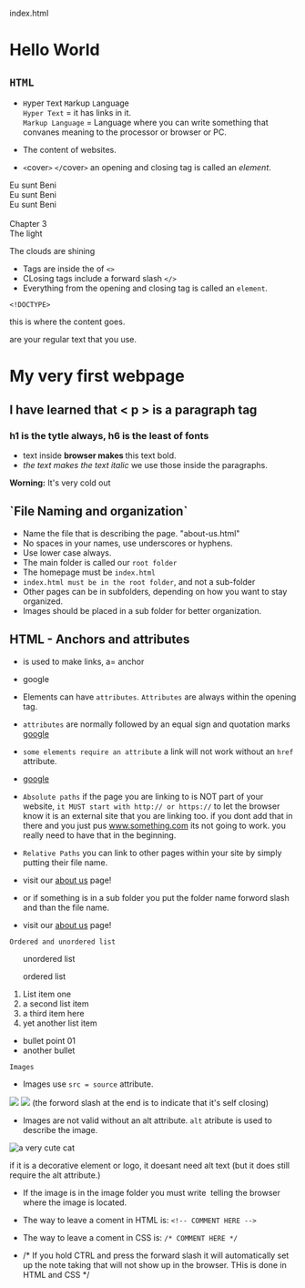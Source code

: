 index.html
<h1> Hello World </h1>

## `HTML`<br>
- `H`yper `T`ext `M`arkup `L`anguage <br>
`Hyper Text` = it has links in it. <br>
`Markup Language` = Language where you can write something that convanes meaning to the processor or browser or PC.
- The content of websites. <br>

- `<`cover`>`  `</`cover`>` an opening and closing tag is called an *element*. 

<cover>
    <page> Eu sunt Beni </page> <br>
    <page> Eu sunt Beni </page> <br>
    <page> Eu sunt Beni </page> <br>
</cover>

<br>

<page>
    <heading>Chapter 3  </heading> <br>
    <subheading>The light </subheading>
    <p>The clouds are shining </p>
</page>

- Tags are inside the of `<>`
- CLosing tags include a forward slash `</>`
- Everything from the opening and closing tag is called an `element`.

<!-- - The very first thing at the top of every document, tells the browser that this is an HTML 5 document. -->
`<!DOCTYPE>`
<html>
<head>
<title> (shows up in the tab of the browser and in search results)




<!DOCTYPE html>
<html>
  <head>

<title> My first website </title>

  </head>

   <body>
this is where the content goes. 
<p>are your regular text that you use. 

<h1>My very first webpage</h1>
<h2>I have learned that < p > is a paragraph tag</h2>
<h3> h1 is the tytle always, h6 is the least of fonts </h3>

   </body>

</html>

- text inside <strong> browser makes </strong> this text bold. 
- <em>the text makes the text italic</em>
we use those inside the paragraphs.
<p><strong>Worning:</strong> It's very cold out</p> 

<h2>`File Naming and  organization`</h2>

- Name the file that is describing the page. "about-us.html"
- No spaces in your names, use underscores or hyphens.
- Use lower case always.
- The main folder is called our `root folder`
- The homepage must be `index.html`
- `index.html must be in the root folder`, and not a sub-folder
- Other pages can be in subfolders, depending on how you want to stay organized. 
- Images should be placed in a sub folder for better organization.


<h2>HTML - Anchors and attributes </h2>

- <a> is used to make links, a= anchor
- <a>google</a>
- Elements can have `attributes`. `Attributes` are always within the opening tag. 
- `attributes` are normally followed by an equal sign and quotation marks
<a href="https://google.com">google</a>

- `some elements require an attribute` a link will not work without an `href` attribute.
- <a href="https://google.com">google</a>

- `Absolute paths` if the page you are linking to is NOT part of your website, `it MUST start with http:// or https://` to let the browser know it is an external site that you are linking too. if you dont add that in there and you just pus www.something.com its not going to work. you really need to have that in the beginning. 
- `Relative Paths` you can link to other pages within your site by simply putting their file name. 
- visit our <a href="about-us.html">about us</a> page!
- or if something is in a sub folder you put the folder name forword slash and than the file name. 
- visit our <a href="team/john.html">about us</a> page!

`Ordered and unordered list`
<ul>unordered list</ul>
<ol>ordered list</ol>

  <ol>
            <li>List item one</li>
            <li>a second list item</li>
            <li>a third item here</li>
            <li>yet another list item</li>
  </ol>

  <ul>
            <li>bullet point 01</li>
            <li>another bullet</li>
  </ul>

`Images`
- Images use `src = source` attribute. 
<img src="image.jpg"> 
<img src="image.jpg" /> (the forword slash at the end is to indicate that it's self closing)

- Images are not valid without an alt attribute. `alt` atribute is used to describe the image.

<img src="cute-cat.jpg" alt="a very cute cat">

if it is a decorative element or logo, it doesant need alt text (but it does still require the alt attribute.)
<img src="logo.jpg" alt="">
<img src="decorative-red-ball.jpg" alt="">
- If the image is in the image folder you must write 
<img src="image/decorative-red-ball.jpg" alt=""> telling the browser where the image is located.

- The way to leave a coment in HTML is: `<!-- COMMENT HERE -->`
- The way to leave a coment in CSS is: `/* COMMENT HERE */`
- /* If you hold CTRL and press the forward slash it will automatically set up the note taking that will not show up in the browser. THis is done in HTML and CSS */
